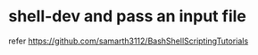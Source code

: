 # shell-dev and pass an input file 
refer
https://github.com/samarth3112/BashShellScriptingTutorials
